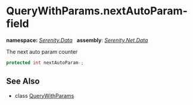 # QueryWithParams.nextAutoParam- field
**namespace:** *[Serenity.Data](../../README.md#serenity.data-namespace)*   **assembly**: *[Serenity.Net.Data](../../README.md)*

The next auto param counter

```csharp
protected int nextAutoParam-;
```

## See Also

* class [QueryWithParams](../QueryWithParams.md)